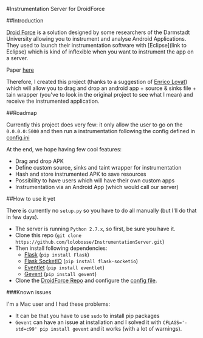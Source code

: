 #Instrumentation Server for DroidForce

##Introduction

[Droid Force](https://github.com/secure-software-engineering/DroidForce) is a solution designed by some researchers of the Darmstadt University allowing you to instrument and analyse Android Applications. They used to launch their instrumentation software with [Eclipse](link to Eclipse) which is kind of inflexible when you want to instrument the app on a server.

Paper [here](https://www.informatik.tu-darmstadt.de/fileadmin/user_upload/Group_EC-Spride/Publikationen/droidforce_ares2014.pdf)

Therefore, I created this project (thanks to a suggestion of [Enrico Lovat](https://www22.in.tum.de/en/people/enrico-lovat/x)) which will allow you to drag and drop an android app + source & sinks file + tain wrapper (you've to look in the original project to see what I mean) and receive the instrumented application.

##Roadmap

Currently this project does very few: it only allow the user to go on the `0.0.0.0:5000` and then run a instrumentation following the config defined in [config.ini](config.ini)

At the end, we hope having few cool features:
* Drag and drop APK
* Define custom source, sinks and taint wrapper for instrumentation
* Hash and store instrumented APK to save resources
* Possibility to have users which will have their own custom apps
* Instrumentation via an Android App (which would call our server)

##How to use it yet

There is currently no `setup.py` so you have to do all manually (but I'll do that in few days).
* The server is running `Python 2.7.x`, so first, be sure you have it.
* Clone this repo (`git clone https://github.com/lolobosse/InstrumentationServer.git`)
* Then install following dependencies:
  * [Flask](http://flask.pocoo.org/) (`pip install Flask`)
  * [Flask SocketIO](https://flask-socketio.readthedocs.org/en/latest/) (`pip install flask-socketio`)
  * [Eventlet](http://eventlet.net/) (`pip install eventlet`)
  * [Gevent](https://pypi.python.org/pypi/gevent/1.1rc1) (`pip install gevent`)
* Clone the [DroidForce Repo](https://github.com/secure-software-engineering/DroidForce.git) and configure the [config file](config.ini).

###Known issues

I'm a Mac user and I had these problems:
* It can be that you have to use `sudo` to install pip packages
* `Gevent` can have an issue at installation and I solved it with `CFLAGS='-std=c99' pip install gevent` and it works (with a lot of warnings).
